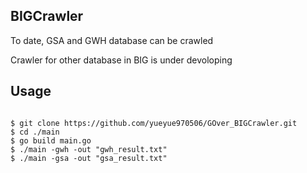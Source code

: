 ## BIGCrawler
To date, GSA and GWH database can be crawled

Crawler for other database in BIG is under devoloping
## Usage

```

$ git clone https://github.com/yueyue970506/GOver_BIGCrawler.git
$ cd ./main
$ go build main.go
$ ./main -gwh -out "gwh_result.txt"
$ ./main -gsa -out "gsa_result.txt"

```



